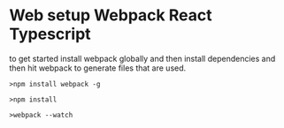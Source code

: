 # Web setup Webpack React Typescript
to get started install webpack globally and then install dependencies and then hit webpack to generate files that are used.
```
>npm install webpack -g
```

```
>npm install
```

```
>webpack --watch
```